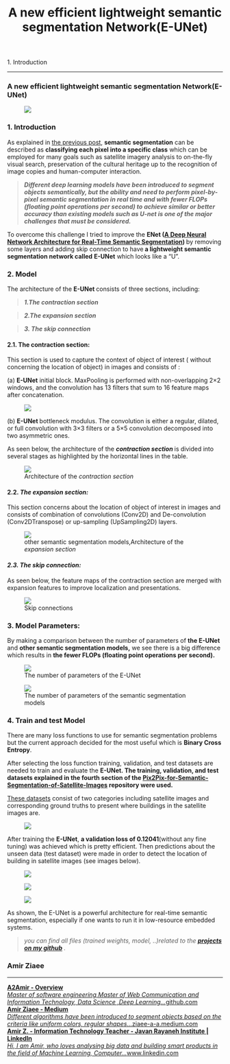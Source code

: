 
<header>
<h1 class="p-name">A new  efficient lightweight semantic segmentation Network(E-UNet)</h1>
</header>
<section data-field="subtitle" class="p-summary">
1. Introduction
</section>
<section data-field="body" class="e-content">
<section name="2c33" class="section section--body section--first"><div class="section-divider"><hr class="section-divider"></div><div class="section-content"><div class="section-inner sectionLayout--insetColumn"><h3 name="16d5" id="16d5" class="graf graf--h3 graf--leading graf--title">A new efficient lightweight semantic segmentation Network(E-UNet)</h3><figure name="b088" id="b088" class="graf graf--figure graf-after--h3"><img class="graf-image" data-image-id="1*8-EbD0OkVEWo7AySaK50Hw.png" data-width="1992" data-height="1112" data-is-featured="true" src="https://cdn-images-1.medium.com/max/800/1*8-EbD0OkVEWo7AySaK50Hw.png"></figure><h3 name="d278" id="d278" class="graf graf--h3 graf-after--figure">1. Introduction</h3><p name="8541" id="8541" class="graf graf--p graf-after--h3">As explained in <a href="https://medium.com/analytics-vidhya/deep-learning-semantic-segmentation-networks-18148e2cf0fb" data-href="https://medium.com/analytics-vidhya/deep-learning-semantic-segmentation-networks-18148e2cf0fb" class="markup--anchor markup--p-anchor" target="_blank">the previous post</a>, <strong class="markup--strong markup--p-strong">semantic segmentation</strong> can be described as <strong class="markup--strong markup--p-strong">classifying each pixel into a specific class</strong> which can be employed for many goals such as satellite imagery analysis to on-the-fly visual search, preservation of the cultural heritage up to the recognition of image copies and human-computer interaction.</p><blockquote name="f049" id="f049" class="graf graf--blockquote graf-after--p"><strong class="markup--strong markup--blockquote-strong"><em class="markup--em markup--blockquote-em">Different deep learning models have been introduced to segment objects semantically, but the ability and need to perform pixel-by-pixel semantic segmentation in real time and with fewer FLOPs (floating point operations per second) to achieve similar or better accuracy than existing models such as U-net is one of the major challenges that must be considered.</em></strong></blockquote><p name="73d8" id="73d8" class="graf graf--p graf-after--blockquote">To overcome this challenge I tried to improve the <strong class="markup--strong markup--p-strong">ENet (</strong><a href="https://arxiv.org/abs/1606.02147" data-href="https://arxiv.org/abs/1606.02147" class="markup--anchor markup--p-anchor" rel="noopener" target="_blank"><strong class="markup--strong markup--p-strong">A Deep Neural Network Architecture for Real-Time Semantic Segmentation</strong></a><strong class="markup--strong markup--p-strong">) </strong>by removing some layers and adding skip connection to have<strong class="markup--strong markup--p-strong"> a lightweight semantic segmentation network called</strong> <strong class="markup--strong markup--p-strong">E-UNet</strong> which looks like a “U”.</p><h3 name="dd67" id="dd67" class="graf graf--h3 graf-after--p"><strong class="markup--strong markup--h3-strong">2. Model</strong></h3><p name="cd7a" id="cd7a" class="graf graf--p graf-after--h3">The architecture of the <strong class="markup--strong markup--p-strong">E-UNet </strong>consists of three sections, including:</p><blockquote name="8889" id="8889" class="graf graf--blockquote graf-after--p"><strong class="markup--strong markup--blockquote-strong"><em class="markup--em markup--blockquote-em">1.The contraction section</em></strong></blockquote><blockquote name="f8d3" id="f8d3" class="graf graf--blockquote graf-after--blockquote"><strong class="markup--strong markup--blockquote-strong"><em class="markup--em markup--blockquote-em">2.The expansion section</em></strong></blockquote><blockquote name="2519" id="2519" class="graf graf--blockquote graf-after--blockquote"><strong class="markup--strong markup--blockquote-strong"><em class="markup--em markup--blockquote-em">3. The skip connection</em></strong></blockquote><h4 name="1d00" id="1d00" class="graf graf--h4 graf-after--blockquote"><strong class="markup--strong markup--h4-strong">2.1. The contraction section:</strong></h4><p name="bf58" id="bf58" class="graf graf--p graf-after--h4">This section is used to capture the context of object of interest ( without concerning the location of object) in images and consists of :</p><p name="4bd1" id="4bd1" class="graf graf--p graf-after--p">(a) <strong class="markup--strong markup--p-strong">E-UNet</strong> initial block. MaxPooling is performed with non-overlapping 2×2 windows, and the convolution has 13 filters that sum to 16 feature maps after concatenation.</p><figure name="c244" id="c244" class="graf graf--figure graf-after--p"><img class="graf-image" data-image-id="1*8TuBU8B2zHK2Mv9a5yhxUw.png" data-width="1354" data-height="542" src="https://cdn-images-1.medium.com/max/800/1*8TuBU8B2zHK2Mv9a5yhxUw.png"></figure><p name="e69d" id="e69d" class="graf graf--p graf-after--figure">(b) <strong class="markup--strong markup--p-strong">E-UNet </strong>bottleneck modulus. The convolution is either a regular, dilated, or full convolution with 3×3 filters or a 5×5 convolution decomposed into two asymmetric ones.</p><p name="85f6" id="85f6" class="graf graf--p graf-after--p">As seen below, the architecture of the <strong class="markup--strong markup--p-strong"><em class="markup--em markup--p-em">contraction section </em></strong>is divided into several stages as highlighted by the horizontal lines in the table.</p><figure name="4ec8" id="4ec8" class="graf graf--figure graf-after--p"><img class="graf-image" data-image-id="1*_11ROvh4wAbgKmIBgIlQ1Q.png" data-width="1072" data-height="1592" src="https://cdn-images-1.medium.com/max/800/1*_11ROvh4wAbgKmIBgIlQ1Q.png"><figcaption class="imageCaption">Architecture of the <em class="markup--em markup--figure-em">contraction section</em></figcaption></figure><h4 name="b1f4" id="b1f4" class="graf graf--h4 graf-after--figure">2.2. <strong class="markup--strong markup--h4-strong"><em class="markup--em markup--h4-em">The expansion section:</em></strong></h4><p name="1039" id="1039" class="graf graf--p graf-after--h4">This section concerns about the location of object of interest in images and consists of combination of convolutions (Conv2D) and De-convolution (Conv2DTranspose) or up-sampling (UpSampling2D) layers.</p><figure name="2cc3" id="2cc3" class="graf graf--figure graf-after--p"><img class="graf-image" data-image-id="1*PXACI9GQq_5GkEW2yQnVxw.png" data-width="1062" data-height="1242" src="https://cdn-images-1.medium.com/max/800/1*PXACI9GQq_5GkEW2yQnVxw.png"><figcaption class="imageCaption">other semantic segmentation models,Architecture of the <em class="markup--em markup--figure-em">expansion section</em></figcaption></figure><h4 name="63e9" id="63e9" class="graf graf--h4 graf-after--figure"><strong class="markup--strong markup--h4-strong"><em class="markup--em markup--h4-em">2.3. The skip connection:</em></strong></h4><p name="5c81" id="5c81" class="graf graf--p graf-after--h4">As seen below, the feature maps of the contraction section are merged with expansion features to improve localization and presentations.</p><figure name="1a9f" id="1a9f" class="graf graf--figure graf-after--p"><img class="graf-image" data-image-id="1*EyXHAkKVAGhrq0IflKY3oA.png" data-width="1936" data-height="1376" src="https://cdn-images-1.medium.com/max/800/1*EyXHAkKVAGhrq0IflKY3oA.png"><figcaption class="imageCaption">Skip connections</figcaption></figure><h3 name="3d04" id="3d04" class="graf graf--h3 graf-after--figure">3. Model Parameters:</h3><p name="060b" id="060b" class="graf graf--p graf-after--h3">By making a comparison between the number of parameters of <strong class="markup--strong markup--p-strong">the E-UNet</strong> and <strong class="markup--strong markup--p-strong">other semantic segmentation models,</strong> we see there is a big difference which results in <strong class="markup--strong markup--p-strong">the fewer FLOPs (floating point operations per second).</strong></p><figure name="50c0" id="50c0" class="graf graf--figure graf-after--p"><img class="graf-image" data-image-id="1*XOtYMZttpN0M55Lm-LpJZQ.png" data-width="842" data-height="202" src="https://cdn-images-1.medium.com/max/800/1*XOtYMZttpN0M55Lm-LpJZQ.png"><figcaption class="imageCaption">The number of parameters of the E-UNet</figcaption></figure><figure name="ddd3" id="ddd3" class="graf graf--figure graf-after--figure"><img class="graf-image" data-image-id="1*E_9RpScU-5gmNudhd3PkTw.png" data-width="1358" data-height="1482" src="https://cdn-images-1.medium.com/max/800/1*E_9RpScU-5gmNudhd3PkTw.png"><figcaption class="imageCaption">The number of parameters of the semantic segmentation models</figcaption></figure><h3 name="87d8" id="87d8" class="graf graf--h3 graf-after--figure">4. Train and test Model</h3><p name="b4a5" id="b4a5" class="graf graf--p graf-after--h3">There are many loss functions to use for semantic segmentation problems but the current approach decided for the most useful which is <strong class="markup--strong markup--p-strong">Binary Cross Entropy</strong>.</p><p name="03bb" id="03bb" class="graf graf--p graf-after--p">After selecting the loss function training, validation, and test datasets are needed to train and evaluate the <strong class="markup--strong markup--p-strong">E-UNet. The training, validation, and test datasets explained in the fourth section of the </strong><a href="https://github.com/A2Amir/Pix2Pix-for-Semantic-Segmentation-of-Satellite-Images" data-href="https://github.com/A2Amir/Pix2Pix-for-Semantic-Segmentation-of-Satellite-Images" class="markup--anchor markup--p-anchor" rel="noopener" target="_blank"><strong class="markup--strong markup--p-strong">Pix2Pix-for-Semantic-Segmentation-of-Satellite-Images</strong></a><strong class="markup--strong markup--p-strong"> repository were used.</strong></p><p name="43c2" id="43c2" class="graf graf--p graf-after--p"><a href="https://github.com/A2Amir/Pix2Pix-for-Semantic-Segmentation-of-Satellite-Images/tree/master/Dataset/Klein_Dataset2" data-href="https://github.com/A2Amir/Pix2Pix-for-Semantic-Segmentation-of-Satellite-Images/tree/master/Dataset/Klein_Dataset2" class="markup--anchor markup--p-anchor" rel="noopener" target="_blank">These datasets</a> consist of two categories including satellite images and corresponding ground truths to present where buildings in the satellite images are.</p><figure name="5462" id="5462" class="graf graf--figure graf-after--p"><img class="graf-image" data-image-id="1*PBaE11cSGobgXMAOieMdMA.png" data-width="1108" data-height="468" src="https://cdn-images-1.medium.com/max/800/1*PBaE11cSGobgXMAOieMdMA.png"><figcaption class="imageCaption"></figcaption></figure><p name="1114" id="1114" class="graf graf--p graf-after--figure">After training the <strong class="markup--strong markup--p-strong">E-UNet</strong>, <strong class="markup--strong markup--p-strong">a validation loss of 0.12041</strong>(without any fine tuning) was achieved which is pretty efficient. Then predictions about the unseen data (test dataset) were made in order to detect the location of building in satellite images (see images below).</p><figure name="e4a4" id="e4a4" class="graf graf--figure graf-after--p"><img class="graf-image" data-image-id="1*8VkEXmmGE0iEMhNGiNNo1w.png" data-width="2416" data-height="802" src="https://cdn-images-1.medium.com/max/800/1*8VkEXmmGE0iEMhNGiNNo1w.png"></figure><figure name="d4d3" id="d4d3" class="graf graf--figure graf-after--figure"><img class="graf-image" data-image-id="1*uxzU8MGdwDWo1B4YesEQ6w.png" data-width="2410" data-height="784" src="https://cdn-images-1.medium.com/max/800/1*uxzU8MGdwDWo1B4YesEQ6w.png"></figure><figure name="4bdb" id="4bdb" class="graf graf--figure graf-after--figure"><img class="graf-image" data-image-id="1*9YWOqZ95hV1haQqwEwiKYA.png" data-width="2406" data-height="780" src="https://cdn-images-1.medium.com/max/800/1*9YWOqZ95hV1haQqwEwiKYA.png"></figure><p name="4a51" id="4a51" class="graf graf--p graf-after--figure">As shown, the E-UNet is a powerful architecture for real-time semantic segmentation, especially if one wants to run it in low-resource embedded systems.</p><blockquote name="69c0" id="69c0" class="graf graf--blockquote graf-after--p"><em class="markup--em markup--blockquote-em">you can find all files (trained weights, model, ..)related to the </em><a href="https://github.com/A2Amir/A-new-efficient-lightweight-semantic-segmentation-Network" data-href="https://github.com/A2Amir/A-new-efficient-lightweight-semantic-segmentation-Network" class="markup--anchor markup--blockquote-anchor" rel="noopener" target="_blank"><strong class="markup--strong markup--blockquote-strong"><em class="markup--em markup--blockquote-em">projects on my github</em></strong></a><em class="markup--em markup--blockquote-em"> .</em></blockquote><h3 name="4467" id="4467" class="graf graf--h3 graf-after--blockquote graf--trailing">Amir Ziaee</h3></div></div></section><section name="a3b8" class="section section--body section--last"><div class="section-divider"><hr class="section-divider"></div><div class="section-content"><div class="section-inner sectionLayout--insetColumn"><div name="c7c3" id="c7c3" class="graf graf--mixtapeEmbed graf--leading"><a href="https://github.com/A2Amir" data-href="https://github.com/A2Amir" class="markup--anchor markup--mixtapeEmbed-anchor" title="https://github.com/A2Amir"><strong class="markup--strong markup--mixtapeEmbed-strong">A2Amir - Overview</strong><br><em class="markup--em markup--mixtapeEmbed-em">Master of software engineering,Master of Web Communication and Information Technology, Data Science ,Deep Learning…</em>github.com</a><a href="https://github.com/A2Amir" class="js-mixtapeImage mixtapeImage u-ignoreBlock" data-media-id="bd6f9f5292c10f59563096357f99858e" data-thumbnail-img-id="0*TG8MBgI5kBu1QcZW" style="background-image: url(https://cdn-images-1.medium.com/fit/c/160/160/0*TG8MBgI5kBu1QcZW);"></a></div><div name="3bc0" id="3bc0" class="graf graf--mixtapeEmbed graf-after--mixtapeEmbed"><a href="https://ziaee-a-a.medium.com/" data-href="https://ziaee-a-a.medium.com/" class="markup--anchor markup--mixtapeEmbed-anchor" title="https://ziaee-a-a.medium.com/"><strong class="markup--strong markup--mixtapeEmbed-strong">Amir Ziaee - Medium</strong><br><em class="markup--em markup--mixtapeEmbed-em">Different algorithms have been introduced to segment objects based on the criteria like uniform colors, regular shapes…</em>ziaee-a-a.medium.com</a><a href="https://ziaee-a-a.medium.com/" class="js-mixtapeImage mixtapeImage u-ignoreBlock" data-media-id="13953c9f1150a3f36fbd43dc919b4df7" data-thumbnail-img-id="0*tH2yr2tcKP3jZn8x" style="background-image: url(https://cdn-images-1.medium.com/fit/c/160/160/0*tH2yr2tcKP3jZn8x);"></a></div><div name="7737" id="7737" class="graf graf--mixtapeEmbed graf-after--mixtapeEmbed graf--trailing"><a href="https://www.linkedin.com/in/ziaee-a-amir/" data-href="https://www.linkedin.com/in/ziaee-a-amir/" class="markup--anchor markup--mixtapeEmbed-anchor" title="https://www.linkedin.com/in/ziaee-a-amir/"><strong class="markup--strong markup--mixtapeEmbed-strong">Amir Z. - Information Technology Teacher - Javan Rayaneh Institute | LinkedIn</strong><br><em class="markup--em markup--mixtapeEmbed-em">Hi, I am Amir, who loves analysing big data and building smart products in the field of Machine Learning, Computer…</em>www.linkedin.com</a><a href="https://www.linkedin.com/in/ziaee-a-amir/" class="js-mixtapeImage mixtapeImage mixtapeImage--empty u-ignoreBlock" data-media-id="652aae228441a5ee5e24eec9d531ca90"></a></div></div></div></section>
</section>
</article>
</body>
</html>
